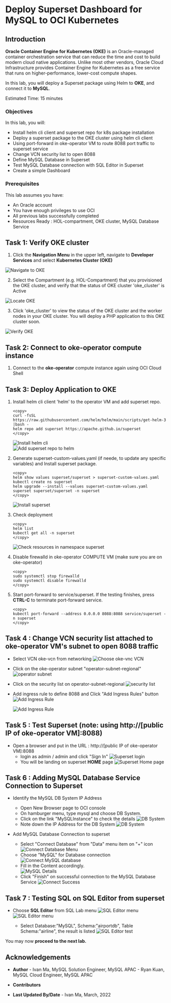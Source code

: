 
# Deploy Superset Dashboard for MySQL to OCI Kubernetes
## Introduction

**Oracle Container Engine for Kubernetes (OKE)** is an Oracle-managed container orchestration service that can reduce the time and cost to build modern cloud native applications. Unlike most other vendors, Oracle Cloud Infrastructure provides Container Engine for Kubernetes as a free service that runs on higher-performance, lower-cost compute shapes. 

In this lab, you will deploy a Superset package using Helm to **OKE**, and connect it to **MySQL**.

Estimated Time: 15 minutes

### Objectives

In this lab, you will:
* Install helm cli client and superset repo for k8s package installation
* Deploy a superset package to the OKE cluster using helm cli client
* Using port-forward in oke-operator VM to route 8088 port traffic to superset service
* Change VCN security list to open 8088 
* Define MySQL Database in Superset
* Test MySQL Database connection with SQL Editor in Superset
* Create a simple Dashboard

### Prerequisites

This lab assumes you have:
* An Oracle account
* You have enough privileges to use OCI
* All previous labs successfully completed
* Resources Ready : HOL-compartment, OKE cluster, MySQL Database Service 


## Task 1: Verify OKE cluster

1. Click the **Navigation Menu** in the upper left, navigate to **Developer Services** and select **Kubernetes Cluster (OKE)**

![Navigate to OKE](images/navigate-to-oke.png)

2. Select the Compartment (e.g. HOL-Compartment) that you provisioned the OKE cluster, and verify that the status of OKE cluster 'oke_cluster' is Active

![Locate OKE](images/locate-oke-instance.png)

3. Click 'oke_cluster' to view the status of the OKE cluster and the worker nodes in your OKE cluster. You will deploy a PHP application to this OKE cluster soon.

![Verify OKE](images/oke-worker-nodes.png)

## Task 2: Connect to **oke-operator** compute instance

1. Connect to the **oke-operator** compute instance again using OCI Cloud Shell

## Task 3: Deploy Application to OKE

1. Install helm cli client 'helm' to the operator VM and add superset repo.

    ```
    <copy>
    curl -fsSL https://raw.githubusercontent.com/helm/helm/main/scripts/get-helm-3 |bash -
    helm repo add superset https://apache.github.io/superset
    </copy>
    ```

    ![Install helm cli](images/helm-cli-install.png)  
    ![Add superset repo to helm ](images/helm-add-repo.png)

2. Generate superset-custom-values.yaml (if neede, to update any specific variables) and Install superset package.
    ```
    <copy>
    helm show values superset/superset > superset-custom-values.yaml
    kubectl create ns superset
    helm upgrade --install --values superset-custom-values.yaml superset superset/superset -n superset
    </copy>
    ```
    ![Install superset ](images/superset-install.png)

3. Check deployment
    ```
    <copy>
    helm list
    kubectl get all -n superset
    </copy>
    ```
    ![Check resources in namespace superset ](images/superset-get-all.png)

3. Disable firewalld in oke-operator COMPUTE VM (make sure you are on oke-operator)
    ```
    <copy>
    sudo systemctl stop firewalld
    sudo systemctl disable firewalld
    </copy>
    ```

4. Start port-forward to service/superset.  If the testing finishes, press **CTRL-C** to terminate port-forward service.

    ```
    <copy>
    kubectl port-forward --address 0.0.0.0 8088:8088 service/superset -n superset
    </copy>
    ```


## Task 4 : Change VCN security list attached to oke-operator VM's subnet to open 8088 traffic

- Select VCN oke-vcn from networking
    ![Choose oke-vnc VCN](images/VCN.png)

- Click on the oke-operator subnet "operator-subnet-regional"
    ![operator subnet](images/VCN-subnet.png)

- Click on the security list on operator-subnet-regional
    ![security list](images/VCN-subnet-securitylist.png)

- Add ingress rule to define 8088 and Click "Add Ingress Rules" button
    ![Add Ingress Rule](images/VCN-AddIngressRule.png)

    ![Add Ingress Rule](images/VCN-AddIngressRule-8088.png)


## Task 5 : Test Superset (note: using http://[public IP of oke-operator VM]:8088)
- Open a browser and put in the URL : http://[public IP of oke-operator VM]:8088
    - login as admin / admin and click "Sign In"
    ![Superset login](images/superset-login.png)
    - You will be landing on superset **HOME** page
    ![Superset Home page](images/superset-home-page.png)

## Task 6 : Adding MySQL Database Service Connection to Superset
- Identify the MySQL DB System IP Address
    - Open New Browser page to OCI console
    - On hamburger menu, type mysql and choose DB System.  
    - Click on the link "MySQLInstance" to check the details
    ![DB System](images/oci-mysql-dbsystem.png)
    - Note down the IP Address for the DB System
    ![DB System](images/oci-mysql-dbsystem-ip.png)

- Add MySQL Database Connection to superset
    - Select "Connect Database" from "Data" menu item on "+" icon
    ![Connect Database Menu](images/superset-add-database-menu.png)
    - Choose "MySQL" for Database connection
    ![Connect MySQL database](images/superset-connect-mysql.png)
    - Fill in the Content accordingly.   
    ![MySQL Details](images/superset-mysql-details.png)
    - Click "Finish" on successful connection to the MySQL Database Service
    ![Connect Success](images/superset-mysql-connect-success.png)


## Task 7 : Testing SQL on SQL Editor from superset 
- Choose **SQL Editor** from SQL Lab menu
    ![SQL Editor menu](images/superset-sqllab-menu.png)
    ![SQL Editor menu](images/superset-sql-editor.png)

    - Select Database:"MySQL", Schema:"airportdb", Table Schema:"airline", the result is listed
    ![SQL Editor test](images/superset-sql-editor-test.png)


You may now **proceed to the next lab.**

## Acknowledgements
* **Author** 
      - Ivan Ma, MySQL Solution Engineer, MySQL APAC
      - Ryan Kuan, MySQL Cloud Engineer, MySQL APAC
* **Contributors** 
			 
* **Last Updated By/Date** - Ivan Ma, March, 2022







